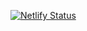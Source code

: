 [![Netlify Status](https://api.netlify.com/api/v1/badges/5b49c308-3afd-4bf4-ba8b-3595d1e96ab4/deploy-status)](https://app.netlify.com/sites/fiiber/deploys)
